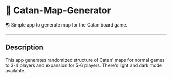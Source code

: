 # 🏰 Catan-Map-Generator

🌏 Simple app to generate map for the Catan board game.

---

## Description

This app generates randomized structure of Catan' maps for normal games to 3-4 players and expansion for 5-6 players. There's light and dark mode available.
